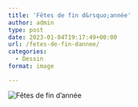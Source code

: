 ```yaml
---
title: 'Fêtes de fin d&rsquo;année'
author: admin
type: post
date: 2023-01-04T19:17:49+00:00
url: /fetes-de-fin-dannee/
categories:
  - Dessin
format: image

---
```

![Fêtes de fin d&rsquo;année](./img_0360.jpg)